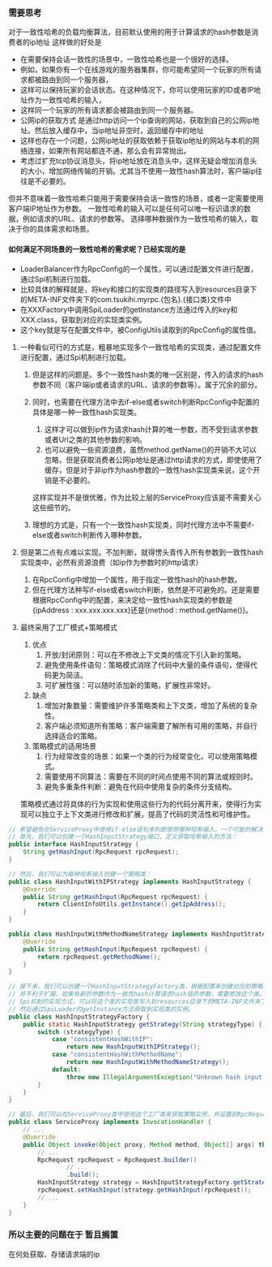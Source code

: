 ### 需要思考
对于一致性哈希的负载均衡算法，目前默认使用的用于计算请求的hash参数是消费者的ip地址
这样做的好处是
* 在需要保持会话一致性的场景中，一致性哈希也是一个很好的选择。
* 例如，如果你有一个在线游戏的服务器集群，你可能希望同一个玩家的所有请求都被路由到同一个服务器，
* 这样可以保持玩家的会话状态。在这种情况下，你可以使用玩家的ID或者IP地址作为一致性哈希的输入，
* 这样同一个玩家的所有请求都会被路由到同一个服务器。
* 公网ip的获取方式
是通过http访问一个ip查询的网站，获取到自己的公网ip地址。然后放入缓存中，当ip地址非空时，返回缓存中的地址
* 这样也存在一个问题，公网ip地址的获取依赖于获取ip地址的网站与本机的网络连接，如果所有网站都连不通，那么会有异常抛出。
* 考虑过扩充tcp协议消息头，将ip地址放在消息头中，这样无疑会增加消息头的大小，增加网络传输的开销。尤其当不使用一致性hash算法时，客户端ip往往是不必要的。

但并不意味着一致性哈希只能用于需要保持会话一致性的场景，或者一定需要使用客户端IP地址作为参数。 
一致性哈希的输入可以是任何可以唯一标识请求的数据，例如请求的URL、请求的参数等。
选择哪种数据作为一致性哈希的输入，取决于你的具体需求和场景。

#### 如何满足不同场景的一致性哈希的需求呢？已经实现的是
* LoaderBalancer作为RpcConfig的一个属性，可以通过配置文件进行配置，通过Spi机制进行加载。
* 比较具体的解释就是，将key和接口的实现类的路径写入到resources目录下的META-INF文件夹下的com.tsukihi.myrpc.{包名}.{接口类}文件中
* 在XXXFactory中调用SpiLoader的getInstance方法通过传入的key和XXX.class，获取到对应的实现类实例。
* 这个key就是写在配置文件中，被ConfigUtils读取到的RpcConfig的属性值。


1. 一种看似可行的方式是，粗暴地实现多个一致性哈希的实现类，通过配置文件进行配置，通过Spi机制进行加载。
   1. 但是这样的问题是。多个一致性hash类的唯一区别是，传入的请求的hash参数不同（客户端ip或者请求的URL、请求的参数等）。属于冗余的部分。
   2. 同时，也需要在代理方法中去if-else或者switch判断RpcConfig中配置的具体是哪一种一致性hash实现类。
      1. 这样才可以做到ip作为请求hash计算的唯一参数，而不受到请求参数或者Url之类的其他参数的影响。 
      2. 也可以避免一些资源浪费，虽然method.getName()的开销不大可以忽略，但是获取消费者公网ip地址是通过http请求的方式，即使使用了缓存，但是对于非ip作为hash参数的一致性hash实现类来说，这个开销是不必要的。 
      
      这样实现并不是很优雅，作为比较上层的ServiceProxy应该是不需要关心这些细节的。
   3. 理想的方式是，只有一个一致性hash实现类，同时代理方法中不需要if-else或者switch判断传入哪种参数。
2. 但是第二点有点难以实现。不加判断，就得愣头青传入所有参数到一致性hash实现类中，必然有资源浪费（如ip作为参数时的http请求）
   1. 在RpcConfig中增加一个属性，用于指定一致性hash的hash参数。
   2. 但在代理方法种写if-else或者switch判断，依然是不可避免的。还是需要根据RpcConfig中的配置，来决定给一致性hash实现类的参数是{ipAddress : xxx.xxx.xxx.xxx}还是{method : method.getName()}。
3. 最终采用了工厂模式+策略模式
   1. 优点
      1. 开放/封闭原则：可以在不修改上下文类的情况下引入新的策略。
      2. 避免使用条件语句：策略模式消除了代码中大量的条件语句，使得代码更为简洁。
      3. 可扩展性强：可以随时添加新的策略，扩展性非常好。
   2. 缺点
      1. 增加对象数量：需要维护许多策略类和上下文类，增加了系统的复杂性。
      2. 客户端必须知道所有策略：客户端需要了解所有可用的策略，并自行选择适合的策略。
   3. 策略模式的适用场景
      1. 行为经常改变的场景：如果一个类的行为经常变化，可以使用策略模式。
      2. 需要使用不同算法：需要在不同的时间点使用不同的算法或规则时。
      3. 避免多重条件判断：避免在代码中使用复杂的条件分支结构。

   策略模式通过将具体的行为实现和使用这些行为的代码分离开来，使得行为实现可以独立于上下文类进行修改和扩展，提高了代码的灵活性和可维护性。
```java
// 希望避免在ServiceProxy中使用if-else语句来判断使用哪种哈希输入。一个可能的解决方案是使用策略模式，将哈希输入的选择逻辑封装到一个单独的类中。 
// 首先，我们可以创建一个HashInputStrategy接口，定义获取哈希输入的方法：
public interface HashInputStrategy {
    String getHashInput(RpcRequest rpcRequest);
}

// 然后，我们可以为每种哈希输入创建一个策略类：
public class HashInputWithIPStrategy implements HashInputStrategy {
    @Override
    public String getHashInput(RpcRequest rpcRequest) {
        return ClientInfoUtils.getInstance().getIpAddress();
    }
}

public class HashInputWithMethodNameStrategy implements HashInputStrategy {
    @Override
    public String getHashInput(RpcRequest rpcRequest) {
        return rpcRequest.getMethodName();
    }
}

// 接下来，我们可以创建一个HashInputStrategyFactory类，根据配置来创建对应的策略实例：
// 并不利于扩展，如果有新的参数作为一致性hash计算请求hash值的参数，需要修改这个类。
// Spi机制的实现方式，可以将这个类的实现类写入到resources目录下的META-INF文件夹下的com.tsukihi.myrpc.loadbalancer.HashInputStrategy文件中
// 然后通过SpiLoader的getInstance方法获取到实现类的实例。
public class HashInputStrategyFactory {
    public static HashInputStrategy getStrategy(String strategyType) {
        switch (strategyType) {
            case "consistentHashWithIP":
                return new HashInputWithIPStrategy();
            case "consistentHashWithMethodName":
                return new HashInputWithMethodNameStrategy();
            default:
                throw new IllegalArgumentException("Unknown hash input strategy type: " + strategyType);
        }
    }
}

// 最后，我们可以在ServiceProxy类中使用这个工厂类来获取策略实例，并设置到RpcRequest对象中：
public class ServiceProxy implements InvocationHandler {
    // ...
    @Override
    public Object invoke(Object proxy, Method method, Object[] args) throws Throwable {
        // ...
        RpcRequest rpcRequest = RpcRequest.builder()
                // ...
                .build();
        HashInputStrategy strategy = HashInputStrategyFactory.getStrategy(rpcConfig.getLoadBalancer());
        rpcRequest.setHashInput(strategy.getHashInput(rpcRequest));
        // ...
    }
}

```
 ### 所以主要的问题在于 暂且搁置
在何处获取、存储请求端的ip

